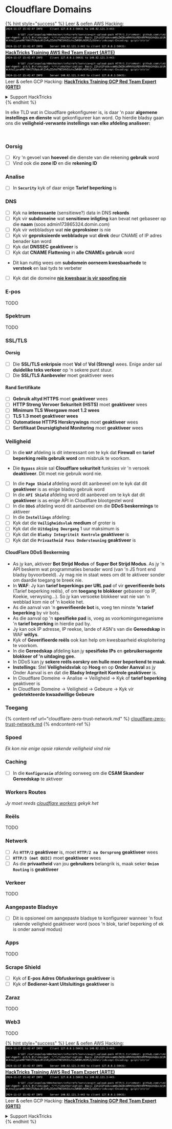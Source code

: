 # Cloudflare Domains

{% hint style="success" %}
Leer & oefen AWS Hacking:<img src="../../.gitbook/assets/image (1).png" alt="" data-size="line">[**HackTricks Training AWS Red Team Expert (ARTE)**](https://training.hacktricks.xyz/courses/arte)<img src="../../.gitbook/assets/image (1).png" alt="" data-size="line">\
Leer & oefen GCP Hacking: <img src="../../.gitbook/assets/image (2).png" alt="" data-size="line">[**HackTricks Training GCP Red Team Expert (GRTE)**<img src="../../.gitbook/assets/image (2).png" alt="" data-size="line">](https://training.hacktricks.xyz/courses/grte)

<details>

<summary>Support HackTricks</summary>

* Kyk na die [**subskripsie planne**](https://github.com/sponsors/carlospolop)!
* **Sluit aan by die** 💬 [**Discord groep**](https://discord.gg/hRep4RUj7f) of die [**telegram groep**](https://t.me/peass) of **volg** ons op **Twitter** 🐦 [**@hacktricks\_live**](https://twitter.com/hacktricks\_live)**.**
* **Deel hacking truuks deur PRs in te dien na die** [**HackTricks**](https://github.com/carlospolop/hacktricks) en [**HackTricks Cloud**](https://github.com/carlospolop/hacktricks-cloud) github repos.

</details>
{% endhint %}

In elke TLD wat in Cloudflare gekonfigureer is, is daar 'n paar **algemene instellings en dienste** wat gekonfigureer kan word. Op hierdie bladsy gaan ons die **veiligheid-verwante instellings van elke afdeling analiseer:**

<figure><img src="../../.gitbook/assets/image (101).png" alt=""><figcaption></figcaption></figure>

### Oorsig

* [ ] Kry 'n gevoel van **hoeveel** die dienste van die rekening **gebruik** word
* [ ] Vind ook die **zone ID** en die **rekening ID**

### Analise

* [ ] In **`Security`** kyk of daar enige **Tarief beperking** is

### DNS

* [ ] Kyk na **interessante** (sensitiewe?) data in DNS **rekords**
* [ ] Kyk vir **subdomeine** wat **sensitiewe inligting** kan bevat net gebaseer op die **naam** (soos admin173865324.domin.com)
* [ ] Kyk vir webbladsye wat **nie** **geproksieer** is nie
* [ ] Kyk vir **geproksieerde webbladsye** wat **direk** deur CNAME of IP adres benader kan word
* [ ] Kyk dat **DNSSEC** **geaktiveer** is
* [ ] Kyk dat **CNAME Flattening** in **alle CNAMEs** **gebruik** word
* Dit kan nuttig wees om **subdomein oorneem kwesbaarhede** te **versteek** en laai tyds te verbeter
* [ ] Kyk dat die domeine [**nie kwesbaar is vir spoofing nie**](https://book.hacktricks.xyz/network-services-pentesting/pentesting-smtp#mail-spoofing)

### **E-pos**

TODO

### Spektrum

TODO

### SSL/TLS

#### **Oorsig**

* [ ] Die **SSL/TLS enkripsie** moet **Vol** of **Vol (Streng)** wees. Enige ander sal **duidelike teks verkeer** op 'n sekere punt stuur.
* [ ] Die **SSL/TLS Aanbeveler** moet geaktiveer wees

#### Rand Sertifikate

* [ ] **Gebruik altyd HTTPS** moet **geaktiveer** wees
* [ ] **HTTP Streng Vervoer Sekuriteit (HSTS)** moet **geaktiveer** wees
* [ ] **Minimum TLS Weergawe moet 1.2 wees**
* [ ] **TLS 1.3 moet geaktiveer wees**
* [ ] **Outomatiese HTTPS Herskrywings** moet **geaktiveer** wees
* [ ] **Sertifikaat Deursigtigheid Monitering** moet **geaktiveer** wees

### **Veiligheid**

* [ ] In die **`WAF`** afdeling is dit interessant om te kyk dat **Firewall** en **tarief beperking reëls gebruik word** om misbruik te voorkom.
* Die **`Bypass`** aksie sal **Cloudflare sekuriteit** funksies vir 'n versoek **deaktiveer**. Dit moet nie gebruik word nie.
* [ ] In die **`Page Shield`** afdeling word dit aanbeveel om te kyk dat dit **geaktiveer** is as enige bladsy gebruik word
* [ ] In die **`API Shield`** afdeling word dit aanbeveel om te kyk dat dit **geaktiveer** is as enige API in Cloudflare blootgestel word
* [ ] In die **`DDoS`** afdeling word dit aanbeveel om die **DDoS beskermings** te aktiveer
* [ ] In die **`Instellings`** afdeling:
* [ ] Kyk dat die **`Veiligheidsvlak`** **medium** of groter is
* [ ] Kyk dat die **`Uitdaging Deurgang`** 1 uur maksimum is
* [ ] Kyk dat die **`Bladsy Integriteit Kontrole`** **geaktiveer** is
* [ ] Kyk dat die **`Privaatheid Pass Ondersteuning`** **geaktiveer** is

#### **CloudFlare DDoS Beskerming**

* As jy kan, aktiveer **Bot Strijd Modus** of **Super Bot Strijd Modus**. As jy 'n API beskerm wat programmaties benader word (van 'n JS front end bladsy byvoorbeeld). Jy mag nie in staat wees om dit te aktiveer sonder om daardie toegang te breek nie.
* In **WAF**: Jy kan **tarief beperkings per URL pad** of vir **geverifieerde bots** (Tarief beperking reëls), of om **toegang te blokkeer** gebaseer op IP, Koekie, verwysing...). So jy kan versoeke blokkeer wat nie van 'n webblad kom nie of 'n koekie het.
* As die aanval van 'n **geverifieerde bot** is, voeg ten minste **'n tarief beperking** by vir bots.
* As die aanval op 'n **spesifieke pad** is, voeg as voorkomingsmeganisme 'n **tarief beperking** in hierdie pad by.
* Jy kan ook IP adresse, IP reekse, lande of ASN's van die **Gereedskap** in WAF **witlys**.
* Kyk of **Geverifieerde reëls** ook kan help om kwesbaarheid eksploitering te voorkom.
* In die **Gereedskap** afdeling kan jy **spesifieke IPs** en **gebruikersagente blokkeer of 'n uitdaging gee.**
* In DDoS kan jy **sekere reëls oorskry om hulle meer beperkend te maak**.
* **Instellings**: Stel **Veiligheidsvlak** op **Hoog** en op **Onder Aanval** as jy Onder Aanval is en dat die **Bladsy Integriteit Kontrole geaktiveer** is.
* In Cloudflare Domeine -> Analise -> Veiligheid -> Kyk of **tarief beperking** geaktiveer is
* In Cloudflare Domeine -> Veiligheid -> Gebeure -> Kyk vir **gedetekteerde kwaadwillige Gebeure**

### Toegang

{% content-ref url="cloudflare-zero-trust-network.md" %}
[cloudflare-zero-trust-network.md](cloudflare-zero-trust-network.md)
{% endcontent-ref %}

### Spoed

_Ek kon nie enige opsie rakende veiligheid vind nie_

### Caching

* [ ] In die **`Konfigurasie`** afdeling oorweeg om die **CSAM Skandeer Gereedskap** te aktiveer

### **Workers Routes**

_Jy moet reeds_ [_cloudflare workers_](./#workers) _gekyk het_

### Reëls

TODO

### Netwerk

* [ ] As **`HTTP/2`** **geaktiveer** is, moet **`HTTP/2 na Oorsprong`** **geaktiveer** wees
* [ ] **`HTTP/3 (met QUIC)`** moet **geaktiveer** wees
* [ ] As die **privaatheid** van jou **gebruikers** belangrik is, maak seker **`Onion Routing`** is **geaktiveer**

### **Verkeer**

TODO

### Aangepaste Bladsye

* [ ] Dit is opsioneel om aangepaste bladsye te konfigureer wanneer 'n fout rakende veiligheid geaktiveer word (soos 'n blok, tarief beperking of ek is onder aanval modus)

### Apps

TODO

### Scrape Shield

* [ ] Kyk of **E-pos Adres Obfuskerings** **geaktiveer** is
* [ ] Kyk of **Bediener-kant Uitsluitings** **geaktiveer** is

### **Zaraz**

TODO

### **Web3**

TODO

{% hint style="success" %}
Leer & oefen AWS Hacking:<img src="../../.gitbook/assets/image (1).png" alt="" data-size="line">[**HackTricks Training AWS Red Team Expert (ARTE)**](https://training.hacktricks.xyz/courses/arte)<img src="../../.gitbook/assets/image (1).png" alt="" data-size="line">\
Leer & oefen GCP Hacking: <img src="../../.gitbook/assets/image (2).png" alt="" data-size="line">[**HackTricks Training GCP Red Team Expert (GRTE)**<img src="../../.gitbook/assets/image (2).png" alt="" data-size="line">](https://training.hacktricks.xyz/courses/grte)

<details>

<summary>Support HackTricks</summary>

* Kyk na die [**subskripsie planne**](https://github.com/sponsors/carlospolop)!
* **Sluit aan by die** 💬 [**Discord groep**](https://discord.gg/hRep4RUj7f) of die [**telegram groep**](https://t.me/peass) of **volg** ons op **Twitter** 🐦 [**@hacktricks\_live**](https://twitter.com/hacktricks\_live)**.**
* **Deel hacking truuks deur PRs in te dien na die** [**HackTricks**](https://github.com/carlospolop/hacktricks) en [**HackTricks Cloud**](https://github.com/carlospolop/hacktricks-cloud) github repos.

</details>
{% endhint %}
